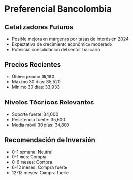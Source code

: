 # Preferencial Bancolombia

## Catalizadores Futuros

- Posible mejora en márgenes por tasas de interés en 2024
- Expectativa de crecimiento económico moderado
- Potencial consolidación del sector bancario

## Precios Recientes

- Último precio: 35,180
- Máximo 30 días: 35,520
- Mínimo 30 días: 33,933

## Niveles Técnicos Relevantes

- Soporte fuerte: 34,000
- Resistencia fuerte: 35,600
- Media móvil 30 días: 34,800

## Recomendación de Inversión

- 0-1 semana: Neutral
- 0-1 mes: Compra
- 0-6 meses: Compra
- 6-12 meses: Compra fuerte
- 12-18 meses: Compra fuerte
